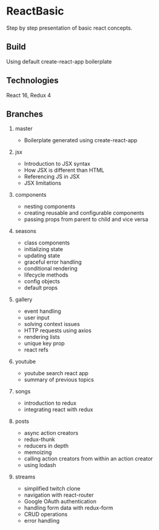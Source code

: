 # ReactBasic

Step by step presentation of basic react concepts. 

## Build

Using default create-react-app boilerplate

## Technologies

React 16, Redux 4

## Branches

1. master
    * Boilerplate generated using create-react-app

1. jsx
    * Introduction to JSX syntax 
    * How JSX is different than HTML
    * Referencing JS in JSX
    * JSX limitations

1. components
    * nesting components
    * creating reusable and configurable components
    * passing props from parent to child and vice versa

1. seasons
    * class components
    * initializing state
    * updating state
    * graceful error handling
    * conditional rendering
    * lifecycle methods
    * config objects
    * default props
    
1. gallery
    * event handling
    * user input
    * solving context issues
    * HTTP requests using axios
    * rendering lists
    * unique key prop
    * react refs

1. youtube
    * youtube search react app
    * summary of previous topics

1. songs
    * introduction to redux
    * integrating react with redux
    
1. posts
    * async action creators
    * redux-thunk
    * reducers in depth
    * memoizing
    * calling action creators from within an action creator
    * using lodash
    
1. streams
    * simplified twitch clone
    * navigation with react-router
    * Google OAuth authentication
    * handling form data with redux-form
    * CRUD operations
    * error handling

